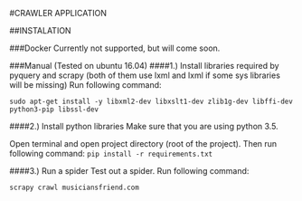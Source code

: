 #CRAWLER APPLICATION

##INSTALATION

###Docker
Currently not supported, but will come soon.

###Manual (Tested on ubuntu 16.04)
####1.) Install libraries required by pyquery and scrapy (both of them use lxml and lxml if some sys libraries will be missing)
Run following command:

`sudo apt-get install -y libxml2-dev libxslt1-dev zlib1g-dev libffi-dev python3-pip libssl-dev`

####2.) Install python libraries
Make sure that you are using python 3.5.

Open terminal and open project directory (root of the project). Then run following command:
`pip install -r requirements.txt`

####3.) Run a spider
Test out a spider. Run following command:

`scrapy crawl musiciansfriend.com`
